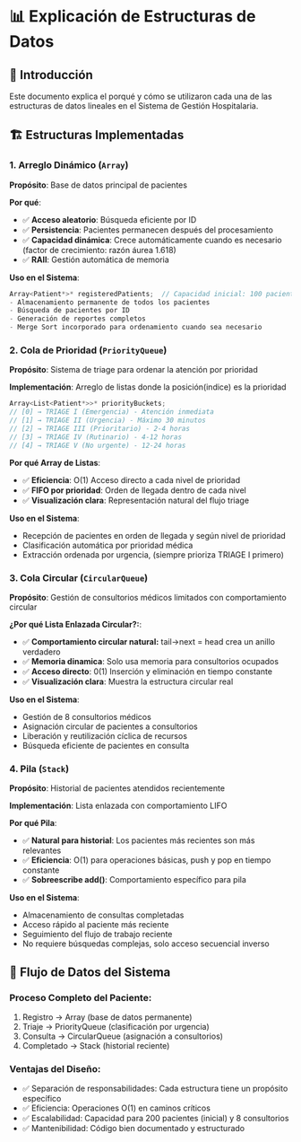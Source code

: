 
# 📊 Explicación de Estructuras de Datos

## 🎯 Introducción

Este documento explica el porqué y cómo se utilizaron cada una de las estructuras de datos lineales en el Sistema de Gestión Hospitalaria.

## 🏗 Estructuras Implementadas

### 1. Arreglo Dinámico (`Array`)

**Propósito**: Base de datos principal de pacientes

**Por qué**:
- ✅ **Acceso aleatorio**: Búsqueda eficiente por ID
- ✅ **Persistencia**: Pacientes permanecen después del procesamiento
- ✅ **Capacidad dinámica**: Crece automáticamente cuando es necesario (factor de crecimiento: razón áurea 1.618)
- ✅ **RAII**: Gestión automática de memoria

**Uso en el Sistema**:
```cpp
Array<Patient*>* registeredPatients;  // Capacidad inicial: 100 pacientes
- Almacenamiento permanente de todos los pacientes
- Búsqueda de pacientes por ID
- Generación de reportes completos
- Merge Sort incorporado para ordenamiento cuando sea necesario
```

### 2. Cola de Prioridad (`PriorityQueue`)

**Propósito**: Sistema de triage para ordenar la atención por prioridad

**Implementación**: Arreglo de listas donde la posición(indice) es la prioridad
```cpp
Array<List<Patient*>>* priorityBuckets;
// [0] → TRIAGE I (Emergencia) - Atención inmediata
// [1] → TRIAGE II (Urgencia) - Máximo 30 minutos
// [2] → TRIAGE III (Prioritario) - 2-4 horas
// [3] → TRIAGE IV (Rutinario) - 4-12 horas
// [4] → TRIAGE V (No urgente) - 12-24 horas
```

**Por qué Array de Listas**:

- ✅ **Eficiencia**: O(1) Acceso directo a cada nivel de prioridad
- ✅ **FIFO por prioridad**: Orden de llegada dentro de cada nivel
- ✅ **Visualización clara**: Representación natural del flujo triage

**Uso en el Sistema**:
- Recepción de pacientes en orden de llegada y según nivel de prioridad
- Clasificación automática por prioridad médica
- Extracción ordenada por urgencia, (siempre prioriza TRIAGE I primero)

### 3. Cola Circular (`CircularQueue`)

**Propósito**: Gestión de consultorios médicos limitados con comportamiento circular

**¿Por qué Lista Enlazada Circular?:**:
- ✅ **Comportamiento circular natural:** tail->next = head crea un anillo verdadero
- ✅ **Memoria dinamica**: Solo usa memoria para consultorios ocupados
- ✅ **Acceso directo**: 0(1) Inserción y eliminación en tiempo constante
- ✅ **Visualización clara**: Muestra la estructura circular real

**Uso en el Sistema**:
- Gestión de 8 consultorios médicos
- Asignación circular de pacientes a consultorios
- Liberación y reutilización cíclica de recursos
- Búsqueda eficiente de pacientes en consulta

### 4. Pila (`Stack`)

**Propósito**: Historial de pacientes atendidos recientemente

**Implementación**: Lista enlazada con comportamiento LIFO

**Por qué Pila**:
- ✅ **Natural para historial**: Los pacientes más recientes son más relevantes
- ✅ **Eficiencia**: O(1) para operaciones básicas, push y pop en tiempo constante
- ✅ **Sobreescribe add()**: Comportamiento específico para pila


**Uso en el Sistema**:
- Almacenamiento de consultas completadas
- Acceso rápido al paciente más reciente
- Seguimiento del flujo de trabajo reciente
- No requiere búsquedas complejas, solo acceso secuencial inverso

## 🔄 Flujo de Datos del Sistema

### Proceso Completo del Paciente:

1. Registro → Array (base de datos permanente)
2. Triaje → PriorityQueue (clasificación por urgencia)
3. Consulta → CircularQueue (asignación a consultorios)
4. Completado → Stack (historial reciente)

### Ventajas del Diseño:
- ✅ Separación de responsabilidades: Cada estructura tiene un propósito específico
- ✅ Eficiencia: Operaciones O(1) en caminos críticos
- ✅ Escalabilidad: Capacidad para 200 pacientes (inicial) y 8 consultorios
- ✅ Mantenibilidad: Código bien documentado y estructurado


